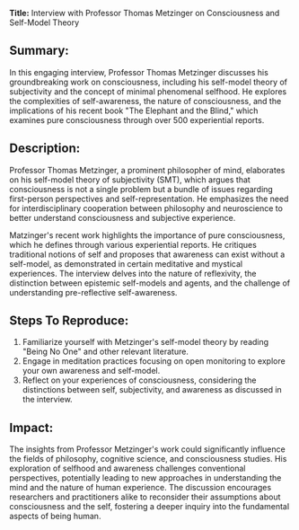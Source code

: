 **Title:** Interview with Professor Thomas Metzinger on Consciousness and Self-Model Theory

## Summary:
In this engaging interview, Professor Thomas Metzinger discusses his groundbreaking work on consciousness, including his self-model theory of subjectivity and the concept of minimal phenomenal selfhood. He explores the complexities of self-awareness, the nature of consciousness, and the implications of his recent book "The Elephant and the Blind," which examines pure consciousness through over 500 experiential reports.

## Description:
Professor Thomas Metzinger, a prominent philosopher of mind, elaborates on his self-model theory of subjectivity (SMT), which argues that consciousness is not a single problem but a bundle of issues regarding first-person perspectives and self-representation. He emphasizes the need for interdisciplinary cooperation between philosophy and neuroscience to better understand consciousness and subjective experience.

Matzinger's recent work highlights the importance of pure consciousness, which he defines through various experiential reports. He critiques traditional notions of self and proposes that awareness can exist without a self-model, as demonstrated in certain meditative and mystical experiences. The interview delves into the nature of reflexivity, the distinction between epistemic self-models and agents, and the challenge of understanding pre-reflective self-awareness.

## Steps To Reproduce:
1. Familiarize yourself with Metzinger's self-model theory by reading "Being No One" and other relevant literature.
2. Engage in meditation practices focusing on open monitoring to explore your own awareness and self-model.
3. Reflect on your experiences of consciousness, considering the distinctions between self, subjectivity, and awareness as discussed in the interview.

## Impact:
The insights from Professor Metzinger's work could significantly influence the fields of philosophy, cognitive science, and consciousness studies. His exploration of selfhood and awareness challenges conventional perspectives, potentially leading to new approaches in understanding the mind and the nature of human experience. The discussion encourages researchers and practitioners alike to reconsider their assumptions about consciousness and the self, fostering a deeper inquiry into the fundamental aspects of being human.
